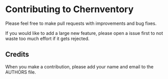 # Contributing to Chernventory

Please feel free to make pull requests with improvements and bug fixes.

If you would like to add a large new feature, please open a issue first to not waste too much effort if it gets rejected.

## Credits
When you make a contribution, please add your name and email to the AUTHORS file.